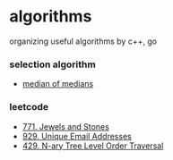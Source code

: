 # algorithms
organizing useful algorithms by c++, go  


### selection algorithm
* [median of medians](https://github.com/solomonovum/algorithms/tree/master/codes/mom)  


### leetcode
* [771. Jewels and Stones](https://github.com/solomonovum/algorithms/blob/master/leetcode/771_Jewels%20and%20Stones.go)
* [929. Unique Email Addresses](https://github.com/solomonovum/algorithms/blob/master/leetcode/929_Unique%20Email%20Addresses.go) 
* [429. N-ary Tree Level Order Traversal](https://github.com/solomonovum/algorithms/blob/master/leetcode/429_N-ary%20Tree%20Level%20Order%20Traversal.cpp) 
